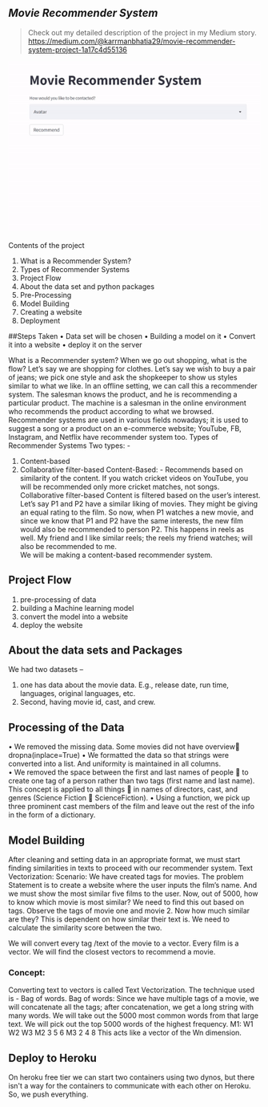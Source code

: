 ## _Movie Recommender System_

> Check out my detailed description of the project in my Medium story. 
> https://medium.com/@karrmanbhatia29/movie-recommender-system-project-1a17c4d55136


![image](https://github.com/Karrmanbhatia/Movie-Recommender-System/blob/main/recommendations.gif)


Contents of the project
1.	What is a Recommender System?
2.	Types of Recommender Systems
3.	Project Flow
4. 	About the data set and python packages 
5. 	Pre-Processing
6. 	Model Building 
7.	Creating a website 
8. 	Deployment

##Steps Taken
•	Data set will be chosen
•	Building a model on it
•	Convert it into a website
•	deploy it on the server


What is a Recommender system?
When we go out shopping, what is the flow? Let’s say we are shopping for clothes. Let’s say we wish to buy a pair of jeans; we pick one style and ask the shopkeeper to show us styles similar to what we like. In an offline setting, we can call this a recommender system. The salesman knows the product, and he is recommending a particular product. The machine is a salesman in the online environment who recommends the product according to what we browsed.
Recommender systems are used in various fields nowadays; it is used to suggest a song or a product on an e-commerce website; YouTube, FB, Instagram, and Netflix have recommender system too. 
Types of Recommender Systems
Two types: - 
1.	Content-based
2.	Collaborative filter-based
Content-Based: -
Recommends based on similarity of the content. If you watch cricket videos on YouTube, you will be recommended only more cricket matches, not songs.  
Collaborative filter-based
Content is filtered based on the user’s interest. Let’s say P1 and P2 have a similar liking of movies. They might be giving an equal rating to the film. So now, when P1 watches a new movie, and since we know that P1 and P2 have the same interests, the new film would also be recommended to person P2. This happens in reels as well. My friend and I like similar reels; the reels my friend watches; will also be recommended to me.  
We will be making a content-based recommender system.

## Project Flow
1.	pre-processing of data
2.	building a Machine learning model
3.	convert the model into a website 
4.	deploy the website

 
## About the data sets and Packages
 
We had two datasets – 
1.	one has data about the movie data. E.g., release date, run time, languages, original languages, etc. 
2.	Second, having movie id, cast, and crew. 
 
 
## Processing of the Data
•	We removed the missing data. Some movies did not have overview dropna(inplace=True)
•	We formatted the data so that strings were converted into a list. And uniformity is maintained in all columns.  
•	We removed the space between the first and last names of people  to create one tag of a person rather than two tags (first name and last name). This concept is applied to all things   in names of directors, cast, and genres (Science Fiction  ScienceFiction). 
•	Using a function, we pick up three prominent cast members of the film and leave out the rest of the info in the form of a dictionary. 
 
 
## Model Building 
After cleaning and setting data in an appropriate format, we must start finding similarities in texts to proceed with our recommender system. 
Text Vectorization: 
Scenario:
We have created tags for movies. The problem Statement is to create a website where the user inputs the film’s name.  And we must show the most similar five films to the user. 
Now, out of 5000, how to know which movie is most similar? We need to find this out based on tags.
Observe the tags of movie one and movie 2. Now how much similar are they? This is dependent on how similar their text is. We need to calculate the similarity score between the two. 
 
We will convert every tag /text of the movie to a vector. Every film is a vector. We will find the closest vectors to recommend a movie.
### Concept:
Converting text to vectors is called Text Vectorization.
The technique used is - Bag of words.
Bag of words: Since we have multiple tags of a movie, we will concatenate all the tags; after concatenation, we get a long string with many words. We will take out the 5000 most common words from that large text. 
We will pick out the top 5000 words of the highest frequency.
M1:	W1	W2	W3
M2	3	5	6
M3	2	4	8
This acts like a vector of the Wn dimension.

## Deploy to Heroku
On heroku free tier we can start two containers using two dynos, but there isn't a way for the containers to communicate with each other on Heroku. So, we push everything.
 
